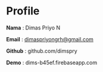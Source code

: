 # Profile

**Nama** : Dimas Priyo N


**Email** : dimaspriyongrh@gmail.com


**Github** : github.com/dimspry

**Demo** : dims-b45ef.firebaseapp.com
